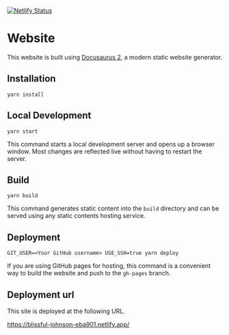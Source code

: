 [![Netlify Status](https://api.netlify.com/api/v1/badges/a017e3bb-f819-4a0b-a945-5a30e4d2130e/deploy-status)](https://app.netlify.com/sites/blissful-johnson-eba901/deploys)

# Website

This website is built using [Docusaurus 2](https://docusaurus.io/), a modern static website generator.

## Installation

```console
yarn install
```

## Local Development

```console
yarn start
```

This command starts a local development server and opens up a browser window. Most changes are reflected live without having to restart the server.

## Build

```console
yarn build
```

This command generates static content into the `build` directory and can be served using any static contents hosting service.

## Deployment

```console
GIT_USER=<Your GitHub username> USE_SSH=true yarn deploy
```

If you are using GitHub pages for hosting, this command is a convenient way to build the website and push to the `gh-pages` branch.

## Deployment url

This site is deployed at the following URL.

https://blissful-johnson-eba901.netlify.app/